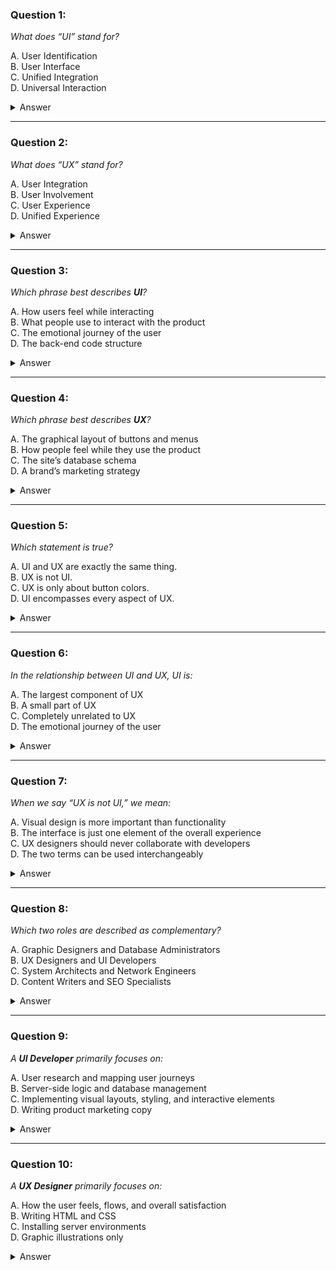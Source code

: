 ### Question 1:

_What does “UI” stand for?_

A. User Identification  
B. User Interface  
C. Unified Integration  
D. Universal Interaction

<details> <summary>Answer</summary> B. User Interface </details>

---

### Question 2:

_What does “UX” stand for?_

A. User Integration  
B. User Involvement  
C. User Experience  
D. Unified Experience

<details> <summary>Answer</summary> C. User Experience </details>

---

### Question 3:

_Which phrase best describes **UI**?_

A. How users feel while interacting  
B. What people use to interact with the product  
C. The emotional journey of the user  
D. The back-end code structure

<details> <summary>Answer</summary> B. What people use to interact with the product </details>

---

### Question 4:

_Which phrase best describes **UX**?_

A. The graphical layout of buttons and menus  
B. How people feel while they use the product  
C. The site’s database schema  
D. A brand’s marketing strategy

<details> <summary>Answer</summary> B. How people feel while they use the product </details>

---

### Question 5:

_Which statement is true?_

A. UI and UX are exactly the same thing.  
B. UX is not UI.  
C. UX is only about button colors.  
D. UI encompasses every aspect of UX.

<details> <summary>Answer</summary> B. UX is not UI. </details>

---

### Question 6:

_In the relationship between UI and UX, UI is:_

A. The largest component of UX  
B. A small part of UX  
C. Completely unrelated to UX  
D. The emotional journey of the user

<details> <summary>Answer</summary> B. A small part of UX </details>

---

### Question 7:

_When we say “UX is not UI,” we mean:_

A. Visual design is more important than functionality  
B. The interface is just one element of the overall experience  
C. UX designers should never collaborate with developers  
D. The two terms can be used interchangeably

<details> <summary>Answer</summary> B. The interface is just one element of the overall experience </details>

---

### Question 8:

_Which two roles are described as complementary?_

A. Graphic Designers and Database Administrators  
B. UX Designers and UI Developers  
C. System Architects and Network Engineers  
D. Content Writers and SEO Specialists

<details> <summary>Answer</summary> B. UX Designers and UI Developers </details>

---

### Question 9:

_A **UI Developer** primarily focuses on:_

A. User research and mapping user journeys  
B. Server-side logic and database management  
C. Implementing visual layouts, styling, and interactive elements  
D. Writing product marketing copy

<details> <summary>Answer</summary> C. Implementing visual layouts, styling, and interactive elements </details>

---

### Question 10:

_A **UX Designer** primarily focuses on:_

A. How the user feels, flows, and overall satisfaction  
B. Writing HTML and CSS  
C. Installing server environments  
D. Graphic illustrations only

<details> <summary>Answer</summary> A. How the user feels, flows, and overall satisfaction </details>